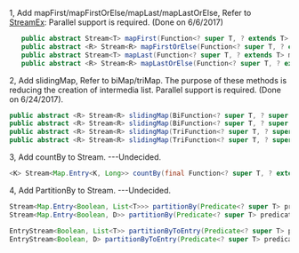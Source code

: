 
1, Add mapFirst/mapFirstOrElse/mapLast/mapLastOrElse, Refer to [StreamEx][]:
   Parallel support is required. (Done on 6/6/2017)
   
```java
   public abstract Stream<T> mapFirst(Function<? super T, ? extends T> mapperForFirst);
   public abstract <R> Stream<R> mapFirstOrElse(Function<? super T, ? extends R> mapperForFirst ,Function<? super T, ? extends R> mapperForElse);
   public abstract Stream<T> mapLast(Function<? super T, ? extends T> mapperForLast);
   public abstract <R> Stream<R> mapLastOrElse(Function<? super T, ? extends R> mapperForLast ,Function<? super T, ? extends R> mapperForElse);
```

2, Add slidingMap, Refer to biMap/triMap. The purpose of these methods is reducing the creation of intermedia list. Parallel support is required. (Done on 6/24/2017).

```java
public abstract <R> Stream<R> slidingMap(BiFunction<? super T, ? super T, R> mapper);
public abstract <R> Stream<R> slidingMap(BiFunction<? super T, ? super T, R> mapper, int increment);
public abstract <R> Stream<R> slidingMap(TriFunction<? super T, ? super T, ? super T, R> mapper);
public abstract <R> Stream<R> slidingMap(TriFunction<? super T, ? super T, ? super T, R> mapper, int increment);
```

3, Add countBy to Stream. ---Undecided.

```java
<K> Stream<Map.Entry<K, Long>> countBy(final Function<? super T, ? extends K> classifier) 
```

4, Add PartitionBy to Stream. ---Undecided.

```java
Stream<Map.Entry<Boolean, List<T>>> partitionBy(Predicate<? super T> predicate);
Stream<Map.Entry<Boolean, D>> partitionBy(Predicate<? super T> predicate, Collector<? super T, ?, D> downstream);

EntryStream<Boolean, List<T>> partitionByToEntry(Predicate<? super T> predicate);
EntryStream<Boolean, D> partitionByToEntry(Predicate<? super T> predicate, Collector<? super T, ?, D> downstream);
```

   [StreamEx]: https://github.com/amaembo/streamex
